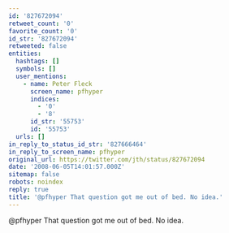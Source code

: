 ```yaml
---
id: '827672094'
retweet_count: '0'
favorite_count: '0'
id_str: '827672094'
retweeted: false
entities:
  hashtags: []
  symbols: []
  user_mentions:
    - name: Peter Fleck
      screen_name: pfhyper
      indices:
        - '0'
        - '8'
      id_str: '55753'
      id: '55753'
  urls: []
in_reply_to_status_id_str: '827666464'
in_reply_to_screen_name: pfhyper
original_url: https://twitter.com/jth/status/827672094
date: '2008-06-05T14:01:57.000Z'
sitemap: false
robots: noindex
reply: true
title: '@pfhyper That question got me out of bed. No idea.'
---
```


@pfhyper That question got me out of bed. No idea.